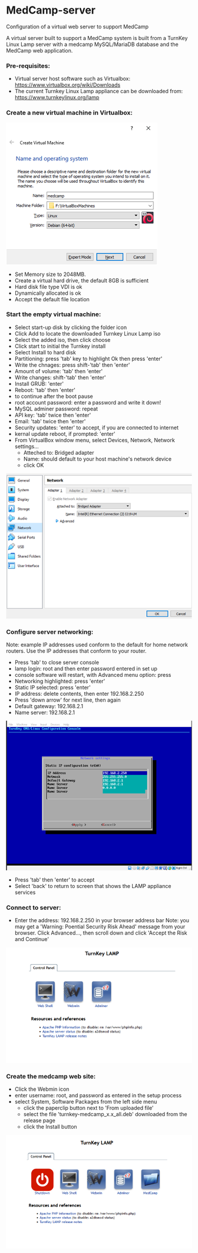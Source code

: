 # MedCamp-server
Configuration of a virtual web server to support MedCamp

A virtual server built to support a MedCamp system is built from a TurnKey Linux Lamp server with a medcamp MySQL/MariaDB database and the MedCamp web application.

### Pre-requisites:
- Virtual server host software such as Virtualbox: https://www.virtualbox.org/wiki/Downloads
- The current Turnkey Linux Lamp appliance can be downloaded from: https://www.turnkeylinux.org/lamp

### Create a new virtual machine in Virtualbox:
![Step-1](https://raw.githubusercontent.com/Asrosoft/MedCamp-server/master/assets/virtualbox-step1.png)
- Set Memory size to 2048MB.
- Create a virtual hard drive, the default 8GB is sufficient
- Hard disk file type VDI is ok
- Dynamically allocated is ok
- Accept the default file location

### Start the empty virtual machine:
- Select start-up disk by clicking the folder icon
- Click Add to locate the downloaded Turnkey Linux Lamp iso
- Select the added iso, then click choose
- Click start to initial the Turnkey install
- Select Install to hard disk
- Partitioning: press 'tab' key to highlight Ok then press 'enter'
- Write the chnages: press shift-'tab' then 'enter'
- Amount of volume: 'tab' then 'enter'
- Write changes: shift-'tab' then 'enter'
- Install GRUB: 'enter'
- Reboot: 'tab' then 'enter'
- <enter> to continue after the boot pause
- root account password: enter a password and write it down!
- MySQL adminer password: repeat
- API key: 'tab' twice then 'enter'
- Email: 'tab' twice then 'enter'
- Security updates: 'enter' to accept, if you are connected to internet
- kernal update reboot, if prompted: 'enter'
- From VirtualBox window menu, select Devices, Network, Network settings...
  - Atteched to: Bridged adapter
  - Name: should default to your host machine's network device
  - click OK

![Step-2](https://raw.githubusercontent.com/Asrosoft/MedCamp-server/master/assets/virtualbox-network.png)

### Configure server networking:
  Note: example IP addresses used conform to the default for home network routers. Use the IP addresses that conform to your router.
- Press 'tab' to close server console
- lamp login: root and then enter password entered in set up
- console software will restart, with Advanced menu option: press <enter>
- Networking highlighted: press 'enter'
- Static IP selected: press 'enter'
- IP address: delete contents, then enter 192.168.2.250
- Press 'down arrow' for next line, then again
- Default gateway: 192.168.2.1
- Name server: 192.168.2.1

![Step-3](https://raw.githubusercontent.com/Asrosoft/MedCamp-server/master/assets/turnkey-networking.png)
- Press 'tab' then 'enter' to accept
- Select 'back' to return to screen that shows the LAMP appliance services
  
### Connect to server:
- Enter the address: 192.168.2.250 in your browser address bar
  Note: you may get a 'Warning: Poential Security Risk Ahead' message from your browser. Click Advanced..., then scroll down and click 'Accept the Risk and Continue'

![Step-4](https://raw.githubusercontent.com/Asrosoft/MedCamp-server/master/assets/LAMP-server.png)

### Create the medcamp web site:
- Click the Webmin icon
- enter username: root, and password as entered in the setup process
- select System, Software Packages from the left side menu
  - click the paperclip button next to 'From uploaded file'
  - select the file 'turnkey-medcamp_x.x_all.deb' downloaded from the release page
  - click the Install button

![Step-4](https://raw.githubusercontent.com/Asrosoft/MedCamp-server/master/assets/updated-LAMP.png)
